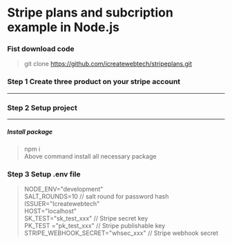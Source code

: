 # Stripe plans and subcription example in Node.js
### Fist download code
> git clone https://github.com/icreatewebtech/stripeplans.git
### Step 1 Create three product on your stripe account
---
### Step 2 Setup project
---
##### Install package 
> npm i <br />
Above command install all necessary package
### Step 3 Setup .env file 
> NODE_ENV="development"  <br />
> SALT_ROUNDS=10   // salt round for password hash <br />
> ISSUER="Icreatewebtech" <br />
> HOST="localhost" <br />
> SK_TEST="sk_test_xxx"     // Stripe secret key <br />
> PK_TEST ="pk_test_xxx"   // Stripe publishable key <br />
> STRIPE_WEBHOOK_SECRET="whsec_xxx"  // Stripe webhook secret <br />
